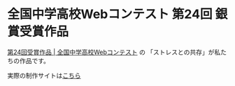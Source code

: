 # 全国中学高校Webコンテスト 第24回 銀賞受賞作品

[第24回受賞作品 | 全国中学高校Webコンテスト](https://webcon.japias.jp/page-library_24.html) の 「ストレスとの共存」が私たちの作品です。

実際の制作サイトは[こちら](https://contest.japias.jp/tqj24/240311T/)
